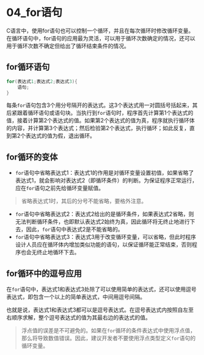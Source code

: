 # 04_for语句

C语言中，使用for语句也可以控制一个循环，并且在每次循环时修改循环变量。在循环语句中，for语句的应用最为灵活，可以用于循环次数确定的情况，还可以用于循环次数不确定但给出了循环结束条件的情况。

## for循环语句

```C
for(表达式1;表达式2;表达式3){
    语句;
}
```

每条`for`语句包含3个用分号隔开的表达式。这3个表达式用一对圆括号括起来，其后紧跟着循环语句或语句块。当执行到`for`语句时，程序首先计算第1个表达式的值，接着计算第2个表达式的值。如果第2个表达式的值为真，程序就执行循环体的内容，并计算第3个表达式；然后检验第2个表达式，执行循环；如此反复，直到第2个表达式的值为假，退出循环。

## for循环的变体

- `for`语句中省略表达式1：表达式1的作用是对循环变量设置初值，如果省略了表达式1，就会影响对表达式2（即循环条件）的判断。为保证程序正常运行，应在`for`语句之前先给循环变量赋值。

> 省略表达式1时，其后的分号不能省略，要格外注意。

- `for`语句中省略表达式2：表达式2给出的是循环条件，如果表达式2省略，则无法判断循环条件，也即默认表达式2始终为真，因此循环将无终止地进行下去，因此，`for`语句中表达式2是不能省略的。
- `for`语句中省略表达式3：表达式3用于改变循环变量，可以省略，但此时程序设计人员应在循环体内增加类似功能的语句，以保证循环能正常结束，否则程序也会无终止地循环下去。

## for循环中的逗号应用

在`for`语句中，表达式1和表达式3处除了可以使用简单的表达式，还可以使用逗号表达式，即包含一个以上的简单表达式，中间用逗号间隔。

也就是说，表达式1和表达式3都可以是逗号表达式。在逗号表达式内按照自左至右顺序求解，整个逗号表达式的值为其最右边的表达式的值。

> 浮点值的误差是不可避免的。如果在`for`循环的条件表达式中使用浮点值，那么将导致数值错误。因此，建议开发者不要使用浮点类型定义`for`语句的循环变量。